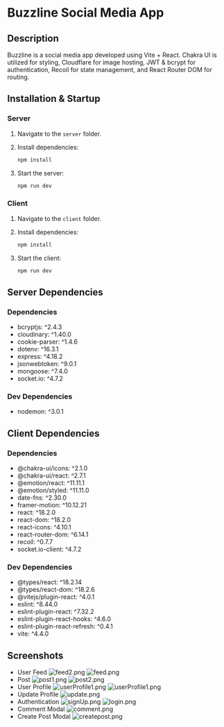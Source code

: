 # Buzzline Social Media App

## Description

Buzzline is a social media app developed using Vite + React. Chakra UI is utilized for styling, Cloudflare for image hosting, JWT & bcrypt for authentication, Recoil for state management, and React Router DOM for routing.

## Installation & Startup

### Server

1. Navigate to the `server` folder.
2. Install dependencies:

   ```bash
   npm install
   ```

3. Start the server:

   ```bash
   npm run dev
   ```

### Client

1. Navigate to the `client` folder.
2. Install dependencies:

   ```bash
   npm install
   ```

3. Start the client:

   ```bash
   npm run dev
   ```

## Server Dependencies

### Dependencies

- bcryptjs: ^2.4.3
- cloudinary: ^1.40.0
- cookie-parser: ^1.4.6
- dotenv: ^16.3.1
- express: ^4.18.2
- jsonwebtoken: ^9.0.1
- mongoose: ^7.4.0
- socket.io: ^4.7.2

### Dev Dependencies

- nodemon: ^3.0.1

## Client Dependencies

### Dependencies

- @chakra-ui/icons: ^2.1.0
- @chakra-ui/react: ^2.7.1
- @emotion/react: ^11.11.1
- @emotion/styled: ^11.11.0
- date-fns: ^2.30.0
- framer-motion: ^10.12.21
- react: ^18.2.0
- react-dom: ^18.2.0
- react-icons: ^4.10.1
- react-router-dom: ^6.14.1
- recoil: ^0.7.7
- socket.io-client: ^4.7.2

### Dev Dependencies

- @types/react: ^18.2.14
- @types/react-dom: ^18.2.6
- @vitejs/plugin-react: ^4.0.1
- eslint: ^8.44.0
- eslint-plugin-react: ^7.32.2
- eslint-plugin-react-hooks: ^4.6.0
- eslint-plugin-react-refresh: ^0.4.1
- vite: ^4.4.0

## Screenshots

- User Feed
  ![feed2.png](https://i.postimg.cc/V6NFBJp8/feed2.png)
  ![feed.png](https://i.postimg.cc/FKpZLyPp/feed1.png)
- Post
  ![post1.png](https://i.postimg.cc/j2pQbZ5x/post1.png)
  ![post2.png](https://i.postimg.cc/DZfxjjWR/post2.png)
- User Profile
  ![userProfile1.png](https://i.postimg.cc/7Zyd1NVr/user-Profile1.png)
  ![userProfile1.png](https://i.postimg.cc/KvTCgWt5/user-Profile2.png)
- Update Profile
  ![update.png](https://i.postimg.cc/Jh5TQVhb/update-Profile.png)
- Authentication
  ![signUp.png](https://i.postimg.cc/YSHngqtr/signUp.png)
  ![login.png](https://i.postimg.cc/y89pkS4p/login.png)
- Comment Modal
  ![comment.png](https://i.postimg.cc/L6JbFbyp/comment-Modal.png)
- Create Post Modal
  ![createpost.png](https://i.postimg.cc/NfZPskVr/create-Post-Modal.png)
